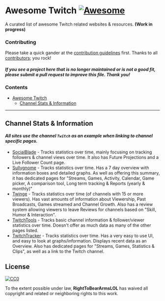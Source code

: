 # Awesome Twitch [![Awesome](https://awesome.re/badge.svg)](https://awesome.re)

A curated list of awesome Twitch related websites & resources. **(Work in progress)**

### Contributing

Please take a quick gander at the [contribution guidelines](https://github.com/RightToBearArmsLOL/awesome-twitch/blob/master/CONTRIBUTING.md) first. Thanks to all [contributors](https://github.com/RightToBearArmsLOL/awesome-twitch/graphs/contributors); you rock!

#### *If you see a project here that is no longer maintained or is not a good fit, please submit a pull request to improve this file. Thank you!*

### Contents

- [Awesome Twitch](#awesome-twitch-)
   - [Channel Stats & Information](#channel-stats--information)

- - -

## Channel Stats & Information 

#### *All sites use the channel `Twitch` as an example when linking to channel specific pages.*

* [SocialBlade](https://socialblade.com/twitch/user/twitch) - Tracks statistics over time, mainly focusing on tracking followers & channel views over time. It also has Future Projections and a Live Follower Count page.
* [Sullygnome](https://sullygnome.com/channel/twitch) - Tracks statistics over time. Has a 7 day overview with information boxes and detailed graphs. As well as offering this summary, it has dedicated pages for "Streams, Games, Activity, Calendar, Game picker, A comparison tool, Long term tracking & Reports (yearly & monthly)"
* [Twinge](http://twinge.tv/channels/twitch) - Tracks statistics over time (of channels with 15 or more viewers). Has vast amounts of information about Viewership, Past Broadcasts, Games streamed and Channel Growth. Also has a review system allowing viewers to leave Reviews for channels based on "Skill, Humor & Interaction".
* [TwitchTools](https://www.twitchtools.com/channel/twitch) - Tracks basic channel information & follower/viewer statistics over time. Doesn't offer as much data as many of the other pages listed.
* [TwitchTracker](https://twitchtracker.com/twitch) - Tracks statistics over time. Has a very easy to use UI, and easy to look at graphs/information. Displays recent data as an Overview. Also has dedicated pages for "Streams, Games, Statistics & Clips", as well as a link to the Twitch channel.


## License

[![CC0](http://mirrors.creativecommons.org/presskit/buttons/88x31/svg/cc-zero.svg)](https://creativecommons.org/publicdomain/zero/1.0/)

To the extent possible under law, **RightToBearArmsLOL** has waived all copyright and related or neighboring rights to this work.
